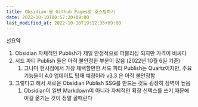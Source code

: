```yaml
---
title: Obsidian 을 Github Pages로 호스팅하기
date: 2022-10-10T00:57:20+09:00
last_modified_at: 2022-10-10T19:12:35+09:00
---
```


선요약

1. Obsidian 자체적인 Publish가 제일 안정적으로 퍼블리싱 되지만 가격이 비싸다
2. 서드 파티 Publish 들은 아직 불안정한 부분이 많음 (2022년 10월 6일 기준)
	1. 그나마 현시점에서 가장 채택할만한 서드 파티 Publish는 Quartz이지만, 주요 기능들이 4.0 업데이트 탑재 예정이라 v3.3 은 아직 불안정함
3. 그렇다고 해서 새로운 Obsidian Publish SSG를 만드는 것도 굉장히 장벽이 높음
	1. Obsidian이 일반 Markdown이 아니라 자체적인 확장 신택스를 쓰기 때문에 이걸 옮기는 것이 정말 골때린다

